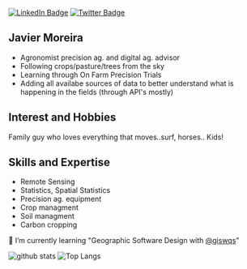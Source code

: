 [![LinkedIn Badge](https://img.shields.io/badge/My-LinkedIn-blue)](https://www.linkedin.com/in/jimoreira/)
[![Twitter Badge](https://img.shields.io/twitter/follow/jimoreira?style=social)](https://twitter.com/jimoreira)

## Javier Moreira
- Agronomist precision ag. and digital ag. advisor
- Following crops/pasture/trees from the sky
- Learning through On Farm Precision Trials
- Adding all availabe sources of data to better understand what is happening in the fields (through API's mostly)


## Interest and Hobbies
Family guy who loves everything that moves..surf, horses.. Kids!

## Skills and Expertise
- Remote Sensing
- Statistics, Spatial Statistics
- Precision ag. equipment
- Crop managment
- Soil managment
- Carbon cropping

🌱 I’m currently learning "Geographic Software Design with [@giswqs](https://twitter.com/giswqs)"
  
<!--
**jimoreira/jimoreira** is a ✨ _special_ ✨ repository because its `README.md` (this file) appears on your GitHub profile.

Here are some ideas to get you started:

- 🔭 I’m currently working on ...
- 🌱 I’m currently learning ...
- 👯 I’m looking to collaborate on ...
- 🤔 I’m looking for help with ...
- 💬 Ask me about ...
- 📫 How to reach me: ...
- 😄 Pronouns: ...
- ⚡ Fun fact: ...
-->
![github stats](https://github-readme-stats-sigma-five.vercel.app/api?username=jimoreira&show_icons=true)
![Top Langs](https://github-readme-stats-sigma-five.vercel.app/api/top-langs/?username=jimoreira&langs_count=3&hide=javascript,go,html,css,tex)
